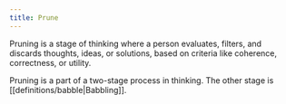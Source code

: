 ```yaml
---
title: Prune
---
```

Pruning is a stage of thinking where a person evaluates, filters, and discards thoughts, ideas, or solutions, based on criteria like coherence, correctness, or utility. 

Pruning is a part of a two-stage process in thinking. The other stage is [[definitions/babble|Babbling]].